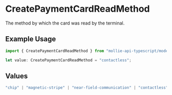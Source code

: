 # CreatePaymentCardReadMethod

The method by which the card was read by the terminal.

## Example Usage

```typescript
import { CreatePaymentCardReadMethod } from "mollie-api-typescript/models/operations";

let value: CreatePaymentCardReadMethod = "contactless";
```

## Values

```typescript
"chip" | "magnetic-stripe" | "near-field-communication" | "contactless" | "moto"
```